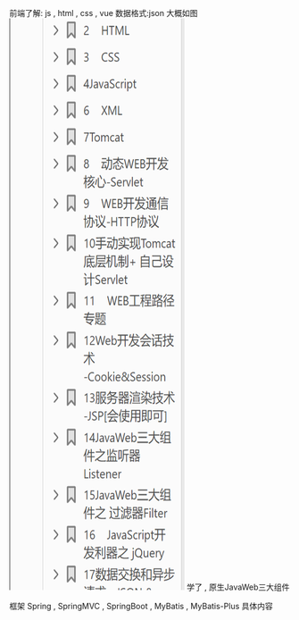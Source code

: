 前端了解: js , html , css , vue 数据格式:json 大概如图
![](assest/{B7E2058B-D421-420E-ACD5-000CDF1BD6D0}.png)
学了 , 原生JavaWeb三大组件

框架
Spring , SpringMVC , SpringBoot , MyBatis , MyBatis-Plus
具体内容